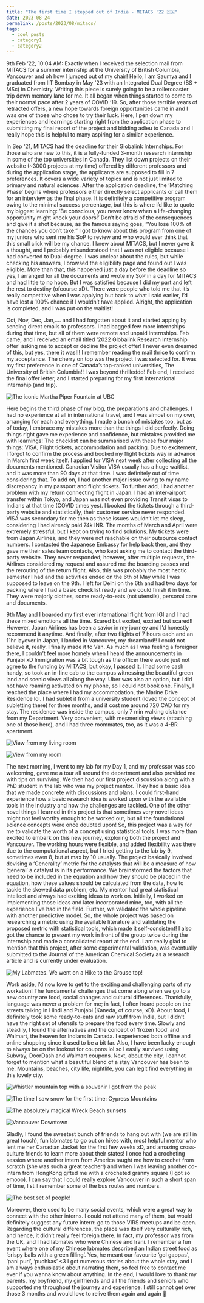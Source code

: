 ```yaml
---
title: "The first time I stepped out of India - MITACS '22 🇨🇦"
date: 2023-08-24
permalink: /posts/2023/08/mitacs/
tags:
  - cool posts
  - category1
  - category2
---
```


9th Feb ‘22, 10:04 AM: Exactly when I received the selection mail from MITACS for a summer internship at the University of British Columbia, Vancouver and oh how I jumped out of my chair! Hello, I am Saumya and I graduated from IIT Bombay in May '23 with an Integrated Dual Degree (BS + MSc) in Chemistry. Writing this piece is surely going to be a rollercoaster trip down memory lane for me. It all began when things started to come to their normal pace after 2 years of COVID ‘19. So, after those terrible years of retracted offers, a new hope towards foreign opportunities came in and I was one of those who chose to try their luck. Here, I pen down my experiences and learnings starting right from the application phase to submitting my final report of the project and bidding adieu to Canada and I really hope this is helpful to many aspiring for a similar experience.

In Sep ‘21, MITACS had the deadline for their Globalink Internships. For those who are new to this, it is a fully-funded 3-month research internship in some of the top universities in Canada. They list down projects on their website (~3000 projects at my time) offered by different professors and during the application stage, the applicants are supposed to fill in 7 preferences. It covers a wide variety of topics and is not just limited to primary and natural sciences. After the application deadline, the ‘Matching Phase’ begins where professors either directly select applicants or call them for an interview as the final phase. It is definitely a competitive program owing to the minimal success percentage, but this is where I’d like to quote my biggest learning: ‘Be conscious, you never know when a life-changing opportunity might knock your doors!’ Don’t be afraid of the consequences and give it a shot because, as the famous saying goes, “You lose 100% of the chances you don’t take.” I got to know about this program from one of my juniors who sent me his SoP to review and who would ever think that this small click will be my chance. I knew about MITACS, but I never gave it a thought, and I probably misunderstood that I was not eligible because I had converted to Dual-degree. I was unclear about the rules, but while checking his answers, I browsed the eligibility page and found out I was eligible. More than that, this happened just a day before the deadline so yes, I arranged for all the documents and wrote my SoP in a day for MITACS and had little to no hope. But I was satisfied because I did my part and left the rest to destiny (ofcourse xD). There were people who told me that it’s really competitive when I was applying but back to what I said earlier, I’d have lost a 100% chance if I wouldn’t have applied. Alright, the application is completed, and I was put on the waitlist!   

Oct, Nov, Dec, Jan,…. and I had forgotten about it and started apping by sending direct emails to professors. I had bagged few more internships during that time, but all of them were remote and unpaid internships. Feb came, and I received an email titled ‘2022 Globalink Research Internship offer’ asking me to accept or decline the project offer! I never even dreamed of this, but yes, there it was!!! I remember reading the mail thrice to confirm my acceptance. The cherry on top was the project I was selected for. It was my first preference in one of Canada’s top-ranked universities, The University of British Columbia!! I was beyond thrilleddd! Feb end, I received the final offer letter, and I started preparing for my first international internship (and trip). 

![The iconic Martha Piper Fountain at UBC](/images/ubc/20220512_204747.jpg)

Here begins the third phase of my blog, the preparations and challenges. I had no experience at all in international travel, and I was almost on my own, arranging for each and everything. I made a bunch of mistakes too, but as of today, I embrace my mistakes more than the things I did perfectly. Doing things right gave me experience and confidence, but mistakes provided me with learnings! The checklist can be summarised with these four major things: VISA, Flight tickets, accommodation and packing. Due to excitement, I forgot to confirm the process and booked my flight tickets way in advance in March first week itself. I applied for VISA next week after collecting all the documents mentioned. Canadian Visitor VISA usually has a huge waitlist, and it was more than 90 days at that time. I was definitely out of time considering that. To add on, I had another major issue owing to my name discrepancy in my passport and flight tickets. To further add, I had another problem with my return connecting flight in Japan. I had an inter-airport transfer within Tokyo, and Japan was not even providing Transit visas to Indians at that time (COVID times yes). I booked the tickets through a third-party website and statistically, their customer service never responded. VISA was secondary for me then as these issues wouldn’t let me sleep, considering I had already paid 74k INR. The months of March and April were extremely stressful, but I kept on trying to find solutions. My tickets were from Japan Airlines, and they were not reachable on their outsource contact numbers. I contacted the Japanese Embassy for help back then, and they gave me their sales team contacts, who kept asking me to contact the third-party website. They never responded; however, after multiple requests, the Airlines considered my request and assured me the boarding passes and the rerouting of the return flight. Also, this was probably the most hectic semester I had and the activities ended on the 6th of May while I was supposed to leave on the 9th. I left for Delhi on the 6th and had two days for packing where I had a basic checklist ready and we could finish it in time. They were majorly clothes, some ready-to-eats (not utensils), personal care and documents.

9th May and I boarded my first ever international flight from IGI and I had these mixed emotions all the time. Scared but excited, excited but scared!! However, Japan Airlines has been a savior in my journey and I’d honestly recommend it anytime. And finally, after two flights of 7 hours each and an 11hr layover in Japan, I landed in Vancouver, my dreamland!! I could not believe it, really. I finally made it to Van. As much as I was feeling a foreigner there, I couldn’t feel more homely when I heard the announcements in Punjabi xD Immigration was a bit tough as the officer there would just not agree to the funding by MITACS, but okay, I passed it. I had some cash handy, so took an in-line cab to the campus witnessing the beautiful green land and scenic views all along the way. Uber was also an option, but I did not have roaming activated on my phone, so I could not book one. Finally, I reached the place where I had my accommodation, the Marine Drive Residence lol. I had sublet it from a university student (loved the concept of subletting there) for three months, and it cost me around 720 CAD for my stay. The residence was inside the campus, only 7 min walking distance from my Department. Very convenient, with mesmerising views (attaching one of those here), and I had three roommates, too, as it was a 4-BR apartment. 

![View from my living room](/images/ubc/20220624_195901.jpg)


![View from my room](/images/ubc/20220606_211738.jpg)

The next morning, I went to my lab for my Day 1, and my professor was soo welcoming, gave me a tour all around the department and also provided me with tips on surviving. We then had our first project discussion along with a PhD student in the lab who was my project mentor. They had a basic idea that we made concrete with discussions and plans. I could first-hand experience how a basic research idea is worked upon with the available tools in the industry and how the challenges are tackled. One of the other novel things I learned in this project is that sometimes very novel ideas might not feel worthy enough to be worked out, but all the foundational science concepts were once doubted upon! So, this project was a way for me to validate the worth of a concept using statistical tools. I was more than excited to embark on this new journey, exploring both the project and Vancouver. The working hours were flexible, and added flexibility was there due to the computational aspect, but I tried getting to the lab by 9, sometimes even 8, but at max by 10 usually. The project basically involved devising a ‘Generality’ metric for the catalysts that will be a measure of how ‘general’ a catalyst is in its performance. We brainstormed the factors that need to be included in the equation and how they should be placed in the equation, how these values should be calculated from the data, how to tackle the skewed data problem, etc. My mentor had great statistical intellect and always had exciting ideas to work on. Initially, I worked on implementing those ideas and later incorporated mine, too, with all the experience I’ve had in the field. Further, we validated the whole pipeline with another predictive model. So, the whole project was based on researching a metric using the available literature and validating the proposed metric with statistical tools, which made it self-consistent! I also got the chance to present my work in front of the group twice during the internship and made a consolidated report at the end. I am really glad to mention that this project, after some experimental validation, was eventually submitted to the Journal of the American Chemical Society as a research article and is currently under evaluation.

![My Labmates. We went on a Hike to the Grouse top!](/images/ubc/image_from_ios-1.jpg)

Work aside, I’d now love to get to the exciting and challenging parts of my workation! The fundamental challenges that come along when we go to a new country are food, social changes and cultural differences. Thankfully, language was never a problem for me; in fact, I often heard people on the streets talking in Hindi and Punjabi (Kaneda, of course, xD). About food, I definitely took some ready-to-eats and raw stuff from India, but I didn’t have the right set of utensils to prepare the food every time. Slowly and steadily, I found the alternatives and the concept of ‘frozen food’ and Walmart, the heaven for Indians in Canada. I experienced both offline and online shopping since it used to be a bit far. Also, I have been lucky enough to always be on the lookout for coupons lol so I easily survived using Subway, DoorDash and Walmart coupons. Next, about the city, I cannot forget to mention what a beautiful blend of a stay Vancouver has been to me. Mountains, beaches, city life, nightlife, you can legit find everything in this lovely city. 

![Whistler mountain top with a souvenir I got from the peak](/images/ubc/20220709_170803.jpg)

![The time I saw snow for the first time: Cypress Mountains](/images/ubc/IMG_20220605_175955.jpg)

![The absolutely magical Wreck Beach sunsets](/images/ubc/IMG_20220624_214847.jpg)

![Vancouver Downtown](/images/ubc/IMG_20220529_213329.jpg)

Gladly, I found the sweetest bunch of friends to hang out with (we are still in great touch), fun labmates to go out on hikes with, most helpful mentor who lent me her Canadian Jacket for the first few weeks xD, and amazing cross-culture friends to learn more about their states! I once had a crocheting session where another intern from America taught me how to crochet from scratch (she was such a great teacher!) and when I was leaving another co-intern from HongKong gifted me with a crocheted granny square (I got so emooo). I can say that I could really explore Vancouver in such a short span of time, I still remember some of the bus routes and numbers.

![The best set of people!](/images/ubc/IMG_20220724_141443.jpg)

Moreover, there used to be many social events, which were a great way to connect with the other interns. I could not attend many of them, but would definitely suggest any future intern: go to those VIRS meetups and be open. Regarding the cultural differences, the place was itself very culturally rich, and hence, it didn’t really feel foreign there. In fact, my professor was from the UK, and I had labmates who were Chinese and Irani. I remember a fun event where one of my Chinese labmates described an Indian street food as ‘crispy balls with a green filling’. Yes, he meant our favourite ‘gol gappas’, ‘pani puri’, ‘puchkas’ <3 I got numerous stories about the whole stay, and I am always enthusiastic about narrating them, so feel free to contact me ever if you wanna know about anything. In the end, I would love to thank my parents, my boyfriend, my girlfriends and all the friends and seniors who supported me throughout the journey and experience. I still cannot get over those 3 months and would love to relive them again and again 🤩

<!-- Headings are cool
======

You can have many headings
======

Aren't headings cool?
------ -->